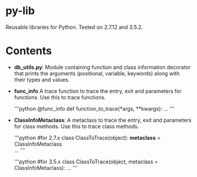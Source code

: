 # py-lib
Reusable libraries for Python. Tested on 2.7.12 and 3.5.2.  

# Contents
- **db_utils.py**: Module containing function and class information decorator that prints the arguments (positional, variable, keywords) along with their types and values.

- **func_info**
A trace function to trace the entry, exit and parameters for functions. 
Use this to trace functions.

	'''python
		@func_info
		def function_to_trace(*args, **kwargs):
			...
'''

- **ClassInfoMetaclass**: 
A metaclass to trace the entry, exit and parameters for class methods.
Use this to trace class methods.

	'''python
		#for 2.7.x
		class ClassToTrace(object):
			__metaclass__ = ClassInfoMetaclass 			
			...
	'''

	'''python
		#for 3.5.x
		class ClassToTrace(object, metaclass = ClassInfoMetaclass):
			...
	'''
 
 
 